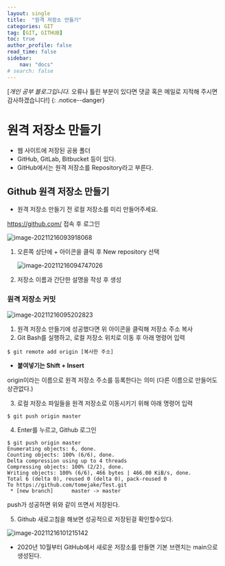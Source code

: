 ```yaml
---
layout: single
title:  "원격 저장소 만들기"
categories: GIT
tag: [GIT, GITHUB]
toc: true
author_profile: false
read_time: false
sidebar:
    nav: "docs"
# search: false
---
```


[*개인 공부 블로그입니다.* 오류나 틀린 부분이 있다면 댓글 혹은 메일로 지적해 주시면 감사하겠습니다!]
{: .notice--danger}


# 원격 저장소 만들기

- 웹 사이트에 저장된 공용 폴더
- GitHub, GitLab, Bitbucket 등이 있다.
- GitHub에서는 원격 저장소를 Repository라고 부른다.



## Github 원격 저장소 만들기

- 원격 저장소 만들기 전 로컬 저장소를 미리 만들어주세요.

https://github.com/  접속 후 로그인

![image-20211216093918068](../../images/2021-12-15-git-3/image-20211216093918068.png)

1. 오른쪽 상단에 + 아이콘을 클릭 후 New repository 선택

   ![image-20211216094747026](../../images/2021-12-15-git-3/image-20211216094747026.png)

2. 저장소 이름과 간단한 설명을 작성 후 생성



### 원격 저장소 커밋

![image-20211216095202823](../../images/2021-12-15-git-3/image-20211216095202823.png)

1. 원격 저장소 만들기에 성공했다면 위 아이콘을 클릭해 저장소 주소 복사
2. Git Bash를 실행하고, 로컬 저장소 위치로 이동 후 아래 명령어 입력

```
$ git remote add origin [복사한 주소]
```

- **붙여넣기는 Shift + Insert**

origin이라는 이름으로 원격 저장소 주소를 등록한다는 의미 (다른 이름으로 만들어도 상관없다.)

3. 로컬 저장소 파일들을 원격 저장소로 이동시키기 위해 아래 명령어 입력

```
$ git push origin master
```

4. Enter를 누르고, Github 로그인

```
$ git push origin master
Enumerating objects: 6, done.
Counting objects: 100% (6/6), done.
Delta compression using up to 4 threads
Compressing objects: 100% (2/2), done.
Writing objects: 100% (6/6), 466 bytes | 466.00 KiB/s, done.
Total 6 (delta 0), reused 0 (delta 0), pack-reused 0
To https://github.com/tomejake/Test.git
 * [new branch]      master -> master
```

push가 성공하면 위와 같이 뜨면서 저장된다.

5. Github 새로고침을 해보면 성공적으로 저장된걸 확인할수있다.

![image-20211216101215142](../../images/2021-12-15-git-3/image-20211216101215142.png)



- 2020년 10월부터 GitHub에서 새로운 저장소를 만들면 기본 브랜치는 main으로 생성된다.

